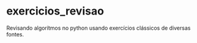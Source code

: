 # exercicios_revisao
 Revisando algorítmos no python usando exercícios clássicos de diversas fontes. 
